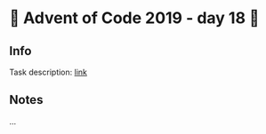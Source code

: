 # 🎄 Advent of Code 2019 - day 18 🎄

## Info

Task description: [link](https://adventofcode.com/2019/day/18)

## Notes

...
